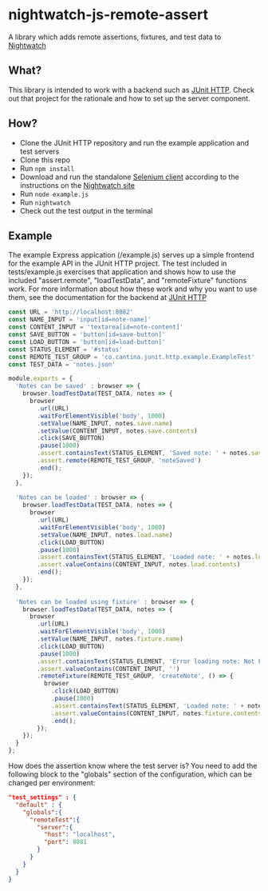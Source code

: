 # nightwatch-js-remote-assert

A library which adds remote assertions, fixtures, and test data to [Nightwatch](http://nightwatchjs.org)

## What?

This library is intended to work with a backend such as [JUnit HTTP](https://github.com/cantinac/junit-http). Check out that project for the rationale and how to set up the server component.

## How?

* Clone the JUnit HTTP repository and run the example application and test servers
* Clone this repo
* Run ```npm install```
* Download and run the standalone [Selenium client](http://selenium-release.storage.googleapis.com/index.html) according to the instructions on the [Nightwatch site](http://nightwatchjs.org/guide)
* Run ```node example.js```
* Run ```nightwatch```
* Check out the test output in the terminal

## Example 

The example Express appication (/example.js) serves up a simple frontend for the example API in the JUnit HTTP project. The test included in tests/example.js exercises that application and shows how to use the included "assert.remote", "loadTestData", and "remoteFixture" functions work. For more information about how these work and why you want to use them, see the documentation for the backend at [JUnit HTTP](https://github.com/cantinac/junit-http)

```javascript
const URL = 'http://localhost:8082'
const NAME_INPUT = 'input[id=note-name]'
const CONTENT_INPUT = 'textarea[id=note-content]'
const SAVE_BUTTON = 'button[id=save-button]'
const LOAD_BUTTON = 'button[id=load-button]'
const STATUS_ELEMENT = '#status'
const REMOTE_TEST_GROUP = 'co.cantina.junit.http.example.ExampleTest'
const TEST_DATA = 'notes.json'

module.exports = {
  'Notes can be saved' : browser => {
    browser.loadTestData(TEST_DATA, notes => {
      browser
        .url(URL)
        .waitForElementVisible('body', 1000)
        .setValue(NAME_INPUT, notes.save.name)
        .setValue(CONTENT_INPUT, notes.save.contents)
        .click(SAVE_BUTTON)
        .pause(1000)
        .assert.containsText(STATUS_ELEMENT, 'Saved note: ' + notes.save.name)
        .assert.remote(REMOTE_TEST_GROUP, 'noteSaved')
        .end();
    });
  },
  
  'Notes can be loaded' : browser => {
    browser.loadTestData(TEST_DATA, notes => {
      browser
        .url(URL)
        .waitForElementVisible('body', 1000)
        .setValue(NAME_INPUT, notes.load.name)
        .click(LOAD_BUTTON)
        .pause(1000)
        .assert.containsText(STATUS_ELEMENT, 'Loaded note: ' + notes.load.name)
        .assert.valueContains(CONTENT_INPUT, notes.load.contents)
        .end();
    });
  },
  
  'Notes can be loaded using fixture' : browser => {
    browser.loadTestData(TEST_DATA, notes => {
      browser
        .url(URL)
        .waitForElementVisible('body', 1000)
        .setValue(NAME_INPUT, notes.fixture.name)
        .click(LOAD_BUTTON)
        .pause(1000)
        .assert.containsText(STATUS_ELEMENT, 'Error loading note: Not Found')
        .assert.valueContains(CONTENT_INPUT, '')
        .remoteFixture(REMOTE_TEST_GROUP, 'createNote', () => {
          browser
            .click(LOAD_BUTTON)
            .pause(1000)
            .assert.containsText(STATUS_ELEMENT, 'Loaded note: ' + notes.fixture.name)
            .assert.valueContains(CONTENT_INPUT, notes.fixture.contents)
            .end();
        });
    });
  }
};

```

How does the assertion know where the test server is? You need to add the following block to the "globals" section of the configuration, which can be changed per environment: 

```json
"test_settings" : {
  "default" : {
    "globals":{
      "remoteTest":{
        "server":{
          "host": "localhost",
          "port": 8081
        }
      }
    }
  }
}
```

